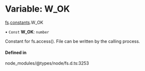 # Variable: W\_OK

[fs](../modules/fs.md).[constants](../modules/fs.constants.md).W_OK

• `Const` **W\_OK**: `number`

Constant for fs.access(). File can be written by the calling process.

#### Defined in

node_modules/@types/node/fs.d.ts:3253
